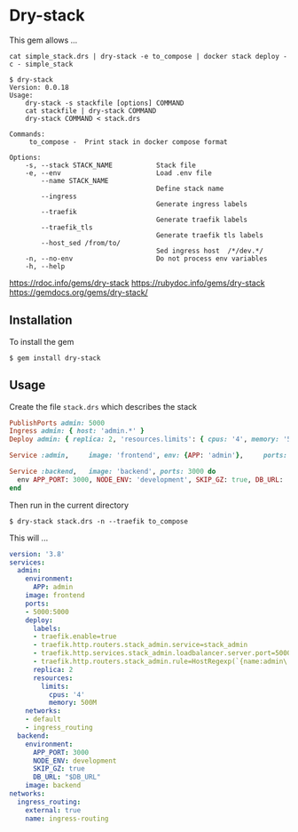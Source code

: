 # Dry-stack

This gem allows ...  

```
cat simple_stack.drs | dry-stack -e to_compose | docker stack deploy -c - simple_stack

$ dry-stack
Version: 0.0.18
Usage:
	dry-stack -s stackfile [options] COMMAND
	cat stackfile | dry-stack COMMAND
	dry-stack COMMAND < stack.drs

Commands:
     to_compose -  Print stack in docker compose format

Options:
    -s, --stack STACK_NAME           Stack file
    -e, --env                        Load .env file
        --name STACK_NAME
                                     Define stack name
        --ingress
                                     Generate ingress labels
        --traefik
                                     Generate traefik labels
        --traefik_tls
                                     Generate traefik tls labels
        --host_sed /from/to/
                                     Sed ingress host  /*/dev.*/
    -n, --no-env                     Do not process env variables
    -h, --help

```

https://rdoc.info/gems/dry-stack
https://rubydoc.info/gems/dry-stack
https://gemdocs.org/gems/dry-stack/

## Installation
To install the gem

    $ gem install dry-stack

## Usage
Create the file `stack.drs` which describes the stack
```ruby
PublishPorts admin: 5000
Ingress admin: { host: 'admin.*' }
Deploy admin: { replica: 2, 'resources.limits': { cpus: '4', memory: '500M' } }

Service :admin,     image: 'frontend', env: {APP: 'admin'},     ports: 5000

Service :backend,   image: 'backend', ports: 3000 do
  env APP_PORT: 3000, NODE_ENV: 'development', SKIP_GZ: true, DB_URL: '$DB_URL'
end


```
Then run in the current directory

    $ dry-stack stack.drs -n --traefik to_compose

This will ...

```yaml
version: '3.8'
services:
  admin:
    environment:
      APP: admin
    image: frontend
    ports:
    - 5000:5000
    deploy:
      labels:
      - traefik.enable=true
      - traefik.http.routers.stack_admin.service=stack_admin
      - traefik.http.services.stack_admin.loadbalancer.server.port=5000
      - traefik.http.routers.stack_admin.rule=HostRegexp(`{name:admin\..*}`)
      replica: 2
      resources:
        limits:
          cpus: '4'
          memory: 500M
    networks:
    - default
    - ingress_routing
  backend:
    environment:
      APP_PORT: 3000
      NODE_ENV: development
      SKIP_GZ: true
      DB_URL: "$DB_URL"
    image: backend
networks:
  ingress_routing:
    external: true
    name: ingress-routing

```
